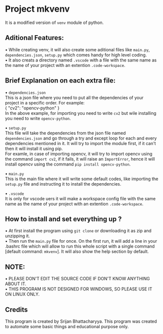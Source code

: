 Project mkvenv
==============
It is a modified version of `venv` module of python.

Aditional Features:
-----------------
 • While creating venv, it will also create some aditional files like `main.py`, `dependencies.json`, `setup.py` which comes handy for high level coding.<br>
 • It also creats a directory named `.vscode` with a file with the same name as the name of your project with an extention `.code-workspace`.

Brief Explanation on each extra file:
-------------------------------------
 • `dependencies.json`<br>
This is a json file where you need to put all the dependencies of your project in a specific order. For example:<br>
{
    "cv2": "opencv-python"
}<br>
In the above example, for importing you need to write `cv2` but wile installing you need to write `opencv-python`.<br>

 • `setup.py`<br>
This file will take the dependencies from the json file named `dependencies.json` and go through a try and except loop for each and every dependencies mentioned in it. It will try to import the module first, if it can't then it will install it using pip.<br>
For examle, in case of importing opencv, it will try to import opencv using the command `import cv2`, if it fails, it will raise an `ImportError`, hence it will install opencv using the command `pip install opencv-python`.<br>

 • `main.py`<br>
This is the main file where it will write some default codes, like importing the `setup.py` file and instructing it to install the dependencies.

 • `.vscode`<br>
It is only for vscode uers it will make a workspace config file with the same name as the name of your project with an extention `.code-workspace`.

How to install and set everything up ?
--------------------------------------
 • At first install the program using `git clone` or downloading it as zip and unzipping it.<br>
 • Then run the `main.py` file for once. On the first run, it will add a line in your .bashrc file which will allow to run this whole script with a single command [default command: `mkvenv`]. It will also show the help section by default.

NOTE:
-----
 • PLEASE DON'T EDIT THE SOURCE CODE IF DON'T KNOW ANYTHING ABOUT IT.<BR>
 • THIS PROGRAM IS NOT DESIGNED FOR WINDOWS, SO PLEASE USE IT ON LINUX ONLY.

Credits
-------
This program is created by Srijan Bhattacharyya. This program was created to automate some basic things and educational purpose only.
